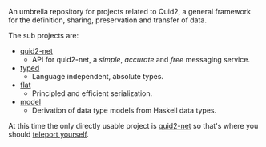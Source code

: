 An umbrella repository for projects related to Quid2, a general framework for the definition, sharing, preservation and transfer of data.

The sub projects are:
* [quid2-net](https://github.com/tittoassini/quid2-net)
  * API for quid2-net, a *simple*, *accurate* and *free* messaging service.
* [typed](https://github.com/tittoassini/typed)
  * Language independent, absolute types.
* [flat](https://github.com/tittoassini/flat)
  * Principled and efficient serialization.
* [model](https://github.com/tittoassini/model)
  * Derivation of data type models from Haskell data types.

At this time the only directly usable project is [quid2-net](https://github.com/tittoassini/quid2-net) so that's where you should [teleport yourself](https://github.com/tittoassini/quid2-net).

